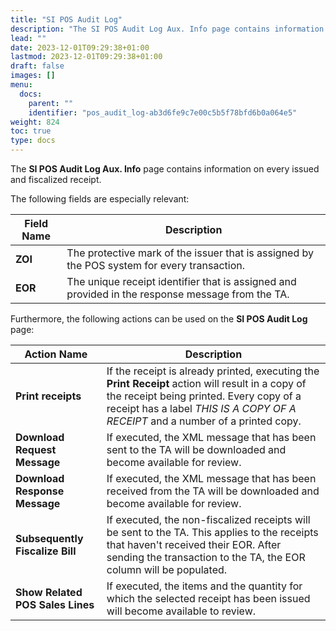 ```yaml
---
title: "SI POS Audit Log"
description: "The SI POS Audit Log Aux. Info page contains information on every issued and fiscalized receipt. "
lead: ""
date: 2023-12-01T09:29:38+01:00
lastmod: 2023-12-01T09:29:38+01:00
draft: false
images: []
menu:
  docs:
    parent: ""
    identifier: "pos_audit_log-ab3d6fe9c7e00c5b5f78bfd6b0a064e5"
weight: 824
toc: true
type: docs
---
```


The **SI POS Audit Log Aux. Info** page contains information on every issued and fiscalized receipt.

The following fields are especially relevant:

| Field Name      | Description |
| ----------- | ----------- |
| **ZOI** | The protective mark of the issuer that is assigned by the POS system for every transaction. |
| **EOR** | The unique receipt identifier that is assigned and provided in the response message from the TA. |

Furthermore, the following actions can be used on the **SI POS Audit Log** page:

| Action Name      | Description |
| ----------- | ----------- |
| **Print receipts** | If the receipt is already printed, executing the **Print Receipt** action will result in a copy of the receipt being printed. Every copy of a receipt has a label *THIS IS A COPY OF A RECEIPT* and a number of a printed copy. |
| **Download Request Message** | If executed, the XML message that has been sent to the TA will be downloaded and become available for review. |
| **Download Response Message** | If executed, the XML message that has been received from the TA will be downloaded and become available for review. |
| **Subsequently Fiscalize Bill** | If executed, the non-fiscalized receipts will be sent to the TA. This applies to the receipts that haven't received their EOR. After sending the transaction to the TA, the EOR column will be populated. |
| **Show Related POS Sales Lines** | If executed, the items and the quantity for which the selected receipt has been issued will become available to review. | 
